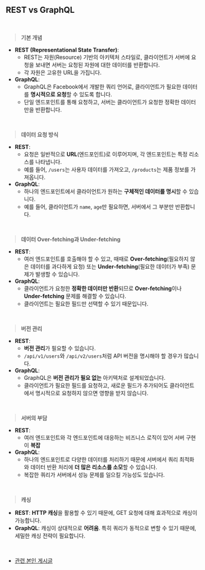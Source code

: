 ## REST vs GraphQL

<br/>

> **기본 개념**
>

- **REST (Representational State Transfer)**:
    - REST는 자원(Resource) 기반의 아키텍처 스타일로, 클라이언트가 서버에 요청을 보내면 서버는 요청된 자원에 대한 데이터를 반환합니다.
    - 각 자원은 고유한 URL을 가집니다.
- **GraphQL**:
    - GraphQL은 Facebook에서 개발한 쿼리 언어로, 클라이언트가 필요한 데이터를 **명시적으로 요청**할 수 있도록 합니다.
    - 단일 엔드포인트를 통해 요청하고, 서버는 클라이언트가 요청한 정확한 데이터만을 반환합니다.

<br/>

> **데이터 요청 방식**
>

- **REST**:
    - 요청은 일반적으로 **URL**(엔드포인트)로 이루어지며, 각 엔드포인트는 특정 리소스를 나타냅니다.
    - 예를 들어, `/users`는 사용자 데이터를 가져오고, `/products`는 제품 정보를 가져옵니다.
- **GraphQL**:
    - 하나의 엔드포인트에서 클라이언트가 원하는 **구체적인 데이터를 명시**할 수 있습니다.
    - 예를 들어, 클라이언트가 `name`, `age`만 필요하면, 서버에서 그 부분만 반환합니다.

<br/>

> **데이터 Over-fetching과 Under-fetching**
>

- **REST**:
    - 여러 엔드포인트를 호출해야 할 수 있고, 때때로 **Over-fetching**(필요하지 않은 데이터를 과다하게 요청) 또는 **Under-fetching**(필요한 데이터가 부족) 문제가 발생할 수
      있습니다.
- **GraphQL**:
    - 클라이언트가 요청한 **정확한 데이터만 반환**되므로 **Over-fetching**이나 **Under-fetching** 문제를 해결할 수 있습니다.
    - 클라이언트는 필요한 필드만 선택할 수 있기 때문입니다.

<br/>

> **버전 관리**
>

- **REST**:
    - **버전 관리**가 필요할 수 있습니다.
    - `/api/v1/users`와 `/api/v2/users`처럼 API 버전을 명시해야 할 경우가 많습니다.
- **GraphQL**:
    - GraphQL은 **버전 관리가 필요 없는** 아키텍처로 설계되었습니다.
    - 클라이언트가 필요한 필드를 요청하고, 새로운 필드가 추가되어도 클라이언트에서 명시적으로 요청하지 않으면 영향을 받지 않습니다.

<br/>

> **서버의 부담**
>

- **REST**:
    - 여러 엔드포인트와 각 엔드포인트에 대응하는 비즈니스 로직이 있어 서버 구현이 **복잡**
- **GraphQL**:
    - 하나의 엔드포인트로 다양한 데이터를 처리하기 때문에 서버에서 쿼리 최적화와 데이터 반환 처리에 **더 많은 리소스를 소모**할 수 있습니다.
    - 복잡한 쿼리가 서버에서 성능 문제를 일으킬 가능성도 있습니다.

<br/>

> **캐싱**
>

- **REST**: **HTTP 캐싱**을 활용할 수 있기 때문에, GET 요청에 대해 효과적으로 캐싱이 가능합니다.
- **GraphQL**: 캐싱이 상대적으로 **어려움**. 특히 쿼리가 동적으로 변할 수 있기 때문에, 세밀한 캐싱 전략이 필요합니다.

<br/>

- [관련 본인 게시글](https://velog.io/@dongvelop/Spring-Boot-GraphQL-%EC%86%8C%EA%B0%9C)